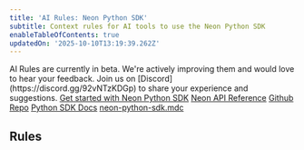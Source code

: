 ```yaml
---
title: 'AI Rules: Neon Python SDK'
subtitle: Context rules for AI tools to use the Neon Python SDK
enableTableOfContents: true
updatedOn: '2025-10-10T13:19:39.262Z'
---
```


<Admonition type="note" title="AI Rules are in Beta">
AI Rules are currently in beta. We're actively improving them and would love to hear your feedback. Join us on [Discord](https://discord.gg/92vNTzKDGp) to share your experience and suggestions.
</Admonition>

<InfoBlock>
<DocsList title="Related docs" theme="docs">
  <a href="/docs/reference/python-sdk">Get started with Neon Python SDK</a>
  <a href="/docs/reference/api-reference">Neon API Reference</a>
</DocsList>

<DocsList title="Repository" theme="repo">
  <a href="https://github.com/neondatabase/neon-api-python">Github Repo</a>
  <a href="https://neon-api-python.readthedocs.io/en/latest/">Python SDK Docs</a>
  <a href="https://github.com/neondatabase-labs/ai-rules/blob/main/neon-python-sdk.mdc">neon-python-sdk.mdc</a>
</DocsList>
</InfoBlock>

<AIRule file="neon-python-sdk.mdc" name="Neon Python SDK" />

## Rules

<ExternalCode
  url="https://raw.githubusercontent.com/neondatabase-labs/ai-rules/main/neon-python-sdk.mdc"
  language="md"
/>
